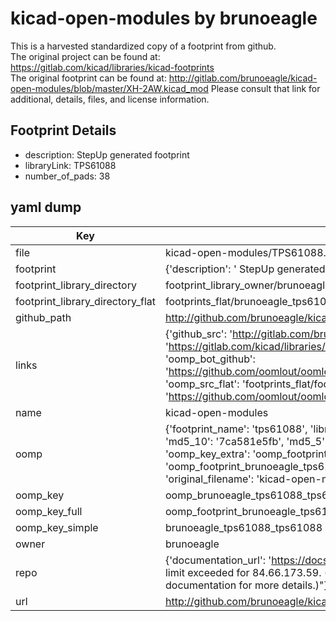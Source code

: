 # kicad-open-modules by brunoeagle  
This is a harvested standardized copy of a footprint from github.  
The original project can be found at:  
https://gitlab.com/kicad/libraries/kicad-footprints  
The original footprint can be found at:
http://gitlab.com/brunoeagle/kicad-open-modules/blob/master/XH-2AW.kicad_mod
Please consult that link for additional, details, files, and license information.  
## Footprint Details
* description:  StepUp generated footprint  
* libraryLink: TPS61088  
* number_of_pads: 38  
## yaml dump  
| Key | Value |  
| --- | --- |  
| file | kicad-open-modules/TPS61088.kicad_mod |  
| footprint | {'description': ' StepUp generated footprint', 'libraryLink': 'TPS61088', 'number_of_pads': 38} |  
| footprint_library_directory | footprint_library_owner/brunoeagle_kicad-open-modules |  
| footprint_library_directory_flat | footprints_flat/brunoeagle_tps61088_tps61088/working |  
| github_path | http://github.com/brunoeagle/kicad-open-modules/blob/master/TPS61088.kicad_mod |  
| links | {'github_src': 'http://gitlab.com/brunoeagle/kicad-open-modules/blob/master/XH-2AW.kicad_mod', 'github_src_repo': 'https://gitlab.com/kicad/libraries/kicad-footprints', 'oomp_bot': 'footprints/brunoeagle_tps61088_tps61088/working', 'oomp_bot_github': 'https://github.com/oomlout/oomlout_oomp_footprint_bot/tree/main/footprints/brunoeagle_tps61088_tps61088/working', 'oomp_src_flat': 'footprints_flat/footprints_flat/brunoeagle_tps61088_tps61088/working', 'oomp_src_flat_github': 'https://github.com/oomlout/oomlout_oomp_footprint_src/tree/main/footprints_flat/brunoeagle_tps61088_tps61088/working'} |  
| name | kicad-open-modules |  
| oomp | {'footprint_name': 'tps61088', 'library_name': 'tps61088_kicad_mod', 'md5': '7ca581e5fbb1bc3960a2cc171844a475', 'md5_10': '7ca581e5fb', 'md5_5': '7ca58', 'md5_6': '7ca581', 'oomp_key': 'oomp_brunoeagle_tps61088_tps61088', 'oomp_key_extra': 'oomp_footprint_brunoeagle_tps61088_tps61088', 'oomp_key_full': 'oomp_footprint_brunoeagle_tps61088_tps61088_7ca581', 'oomp_key_simple': 'brunoeagle_tps61088_tps61088', 'original_filename': 'kicad-open-modules/TPS61088.kicad_mod', 'owner_name': 'brunoeagle'} |  
| oomp_key | oomp_brunoeagle_tps61088_tps61088 |  
| oomp_key_full | oomp_footprint_brunoeagle_tps61088_tps61088 |  
| oomp_key_simple | brunoeagle_tps61088_tps61088 |  
| owner | brunoeagle |  
| repo | {'documentation_url': 'https://docs.github.com/rest/overview/resources-in-the-rest-api#rate-limiting', 'message': "API rate limit exceeded for 84.66.173.59. (But here's the good news: Authenticated requests get a higher rate limit. Check out the documentation for more details.)"} |  
| url | http://github.com/brunoeagle/kicad-open-modules |  

